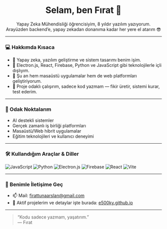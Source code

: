 <h1 align="center">Selam, ben Fırat 👋</h1>

<p align="center">
  Yapay Zeka Mühendisliği öğrencisiyim, 8 yıldır yazılım yazıyorum.  
  Arayüzden backend’e, yapay zekadan donanıma kadar her yere el atarım 😎  
</p>

---

### 💻 Hakkımda Kısaca

- 🧠 Yapay zeka, yazılım geliştirme ve sistem tasarımı benim işim.
- 🔧 Electron.js, React, Firebase, Python ve JavaScript gibi teknolojilerle içli dışlıyım.
- 🚀 Şu an hem masaüstü uygulamalar hem de web platformları geliştiriyorum.
- 🧪 Proje odaklı çalışırım, sadece kod yazmam — fikir üretir, sistemi kurar, test ederim.

---

### 🎯 Odak Noktalarım

- AI destekli sistemler
- Gerçek zamanlı iş birliği platformları
- Masaüstü/Web hibrit uygulamalar
- Eğitim teknolojileri ve kullanıcı deneyimi

---

### 🛠️ Kullandığım Araçlar & Diller

![JavaScript](https://img.shields.io/badge/-JavaScript-F7DF1E?logo=javascript&logoColor=black&style=flat)
![Python](https://img.shields.io/badge/-Python-3776AB?logo=python&logoColor=white&style=flat)
![Electron.js](https://img.shields.io/badge/-Electron-47848F?logo=electron&logoColor=white&style=flat)
![Firebase](https://img.shields.io/badge/-Firebase-FFCA28?logo=firebase&logoColor=black&style=flat)
![React](https://img.shields.io/badge/-React-20232A?logo=react&logoColor=61DAFB&style=flat)
![Vite](https://img.shields.io/badge/-Vite-646CFF?logo=vite&logoColor=white&style=flat)

---

### 💬 Benimle İletişime Geç

- 📫 Mail: firattunaarslan@gmail.com
- 🧠 Aktif projelerim ve detaylar işte burada: [e500ky.github.io](https://e500ky.github.io)

---

> “Kodu sadece yazmam, yaşatırım.”  
> — Fırat


